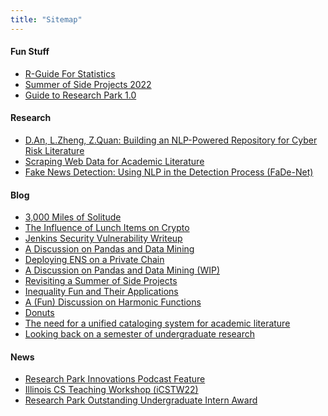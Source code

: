 ```yaml
---
title: "Sitemap"
---
```


#### Fun Stuff

<!-- - [Bugs](/bugs)
- [Curriculum Vitae](/resume_an.pdf)
- [Linkedin](https://www.linkedin.com/in/davidzhongtaian/) -->

- [R-Guide For Statistics](https://r.davidan.dev)
- [Summer of Side Projects 2022](https://sosp22.com)
- [Guide to Research Park 1.0](http://bit.ly/rp-guide22)

<!-- #### Professional

- [Data Scientist Intern @ Ameren Innovation Center](/professional/ameren)
- [Business Analyst @ American Supply Association D.NEXT Lab](/professional/asa) -->

#### Research

- [D.An, L.Zheng, Z.Quan: Building an NLP-Powered Repository for Cyber Risk Literature](/research/nlpsearch)
- [Scraping Web Data for Academic Literature](/research/uconnscrape)
- [Fake News Detection: Using NLP in the Detection Process (FaDe-Net)](research/fadenet)

#### Blog
- [3,000 Miles of Solitude](/posts/bike)
- [The Influence of Lunch Items on Crypto](/posts/bovik)
- [Jenkins Security Vulnerability Writeup](/posts/pwn)
- [A Discussion on Pandas and Data Mining](/posts/datamining)
- [Deploying ENS on a Private Chain](/posts/ens)
- [A Discussion on Pandas and Data Mining (WIP)](/posts/datamining)
- [Revisiting a Summer of Side Projects](/posts/sosp)
- [Inequality Fun and Their Applications](/posts/inequalities)
- [A (Fun) Discussion on Harmonic Functions](/posts/harmonic)
- [Donuts](/posts/donut)
- [The need for a unified cataloging system for academic literature](/posts/unified)
- [Looking back on a semester of undergraduate research](/posts/firstsem)

#### News

- [Research Park Innovations Podcast Feature](https://podcasts.apple.com/us/podcast/celebrating-research-park-interns/id1557285742?i=1000588843218)
- [Illinois CS Teaching Workshop (iCSTW22)](https://mediaspace.illinois.edu/playlist/dedicated/269362552/1_uvpti661/1_ez05ctmp)
- [Research Park Outstanding Undergraduate Intern Award](https://researchpark.illinois.edu/article/excellence-recognized-at-2022-research-park-intern-awards/)
